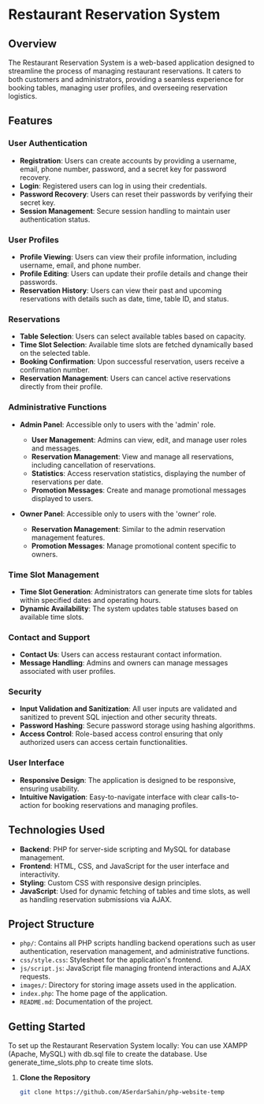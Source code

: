 # Restaurant Reservation System

## Overview
The Restaurant Reservation System is a web-based application designed to streamline the process of managing restaurant reservations. It caters to both customers and administrators, providing a seamless experience for booking tables, managing user profiles, and overseeing reservation logistics.

## Features

### User Authentication
- **Registration**: Users can create accounts by providing a username, email, phone number, password, and a secret key for password recovery.
- **Login**: Registered users can log in using their credentials.
- **Password Recovery**: Users can reset their passwords by verifying their secret key.
- **Session Management**: Secure session handling to maintain user authentication status.

### User Profiles
- **Profile Viewing**: Users can view their profile information, including username, email, and phone number.
- **Profile Editing**: Users can update their profile details and change their passwords.
- **Reservation History**: Users can view their past and upcoming reservations with details such as date, time, table ID, and status.

### Reservations
- **Table Selection**: Users can select available tables based on capacity.
- **Time Slot Selection**: Available time slots are fetched dynamically based on the selected table.
- **Booking Confirmation**: Upon successful reservation, users receive a confirmation number.
- **Reservation Management**: Users can cancel active reservations directly from their profile.

### Administrative Functions
- **Admin Panel**: Accessible only to users with the 'admin' role.
  - **User Management**: Admins can view, edit, and manage user roles and messages.
  - **Reservation Management**: View and manage all reservations, including cancellation of reservations.
  - **Statistics**: Access reservation statistics, displaying the number of reservations per date.
  - **Promotion Messages**: Create and manage promotional messages displayed to users.

- **Owner Panel**: Accessible only to users with the 'owner' role.
  - **Reservation Management**: Similar to the admin reservation management features.
  - **Promotion Messages**: Manage promotional content specific to owners.

### Time Slot Management
- **Time Slot Generation**: Administrators can generate time slots for tables within specified dates and operating hours.
- **Dynamic Availability**: The system updates table statuses based on available time slots.

### Contact and Support
- **Contact Us**: Users can access restaurant contact information.
- **Message Handling**: Admins and owners can manage messages associated with user profiles.

### Security
- **Input Validation and Sanitization**: All user inputs are validated and sanitized to prevent SQL injection and other security threats.
- **Password Hashing**: Secure password storage using hashing algorithms.
- **Access Control**: Role-based access control ensuring that only authorized users can access certain functionalities.

### User Interface
- **Responsive Design**: The application is designed to be responsive, ensuring usability.
- **Intuitive Navigation**: Easy-to-navigate interface with clear calls-to-action for booking reservations and managing profiles.

## Technologies Used
- **Backend**: PHP for server-side scripting and MySQL for database management.
- **Frontend**: HTML, CSS, and JavaScript for the user interface and interactivity.
- **Styling**: Custom CSS with responsive design principles.
- **JavaScript**: Used for dynamic fetching of tables and time slots, as well as handling reservation submissions via AJAX.

## Project Structure
- `php/`: Contains all PHP scripts handling backend operations such as user authentication, reservation management, and administrative functions.
- `css/style.css`: Stylesheet for the application's frontend.
- `js/script.js`: JavaScript file managing frontend interactions and AJAX requests.
- `images/`: Directory for storing image assets used in the application.
- `index.php`: The home page of the application.
- `README.md`: Documentation of the project.

## Getting Started
To set up the Restaurant Reservation System locally:
You can use XAMPP (Apache, MySQL) with db.sql file to create the database.
Use generate_time_slots.php to create time slots.

1. **Clone the Repository**
   ```bash
   git clone https://github.com/ASerdarSahin/php-website-temp